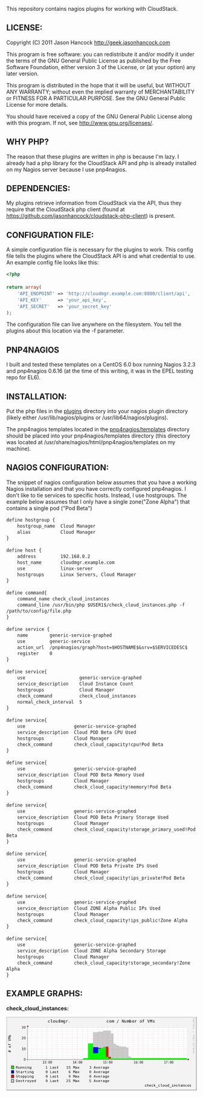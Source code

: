 This repository contains nagios plugins for working with CloudStack.

LICENSE:
--------
Copyright (C) 2011 Jason Hancock http://geek.jasonhancock.com

This program is free software: you can redistribute it and/or modify
it under the terms of the GNU General Public License as published by
the Free Software Foundation, either version 3 of the License, or
(at your option) any later version.

This program is distributed in the hope that it will be useful,
but WITHOUT ANY WARRANTY; without even the implied warranty of
MERCHANTABILITY or FITNESS FOR A PARTICULAR PURPOSE.  See the
GNU General Public License for more details.

You should have received a copy of the GNU General Public License
along with this program.  If not, see http://www.gnu.org/licenses/.

WHY PHP?
--------
The reason that these plugins are written in php is because I'm lazy. I already
had a php library for the CloudStack API and php is already installed on my
Nagios server because I use pnp4nagios.

DEPENDENCIES:
-------------
My plugins retrieve information from CloudStack via the API, thus they require
that the CloudStack php client (found at https://github.com/jasonhancock/cloudstack-php-client)
is present.

CONFIGURATION FILE:
-------------------
A simple configuration file is necessary for the plugins to work. This config
file tells the plugins where the CloudStack API is and what credential to use.
An example config file looks like this:

```php
<?php

return array(
    'API_ENDPOINT' => 'http://cloudmgr.example.com:8080/client/api',
    'API_KEY'      => 'your_api_key',
    'API_SECRET'   => 'your_secret_key'
);
```

The configuration file can live anywhere on the filesystem. You tell the plugins
about this location via the -f parameter.

PNP4NAGIOS
----------
I built and tested these templates on a CentOS 6.0 box running Nagios 3.2.3 and
pnp4nagios 0.6.16 (at the time of this writing, it was in the EPEL testing repo
for EL6).


INSTALLATION:
-------------
Put the php files in the [plugins](https://github.com/jasonhancock/nagios-cloudstack/tree/master/plugins) directory into your nagios plugin directory
(likely either /usr/lib/nagios/plugins or /usr/lib64/nagios/plugins). 

The pnp4nagios templates located in the [pnp4nagios/templates](https://github.com/jasonhancock/nagios-cloudstack/tree/master/pnp4nagios/templates) directory should be
placed into your pnp4nagios/templates directory (this directory was located at 
/usr/share/nagios/html/pnp4nagios/templates on my machine).

NAGIOS CONFIGURATION:
---------------------
The snippet of nagios configuration below assumes that you have a working Nagios
installation and that you have correctly configured pnp4nagios. I don't like to
tie services to specific hosts. Instead, I use hostgroups. The example below 
assumes that I only have a single zone("Zone Alpha") that contains a single
pod ("Pod Beta")

```
define hostgroup {
    hostgroup_name  Cloud Manager
    alias           Cloud Manager
}

define host {
    address         192.168.0.2
    host_name       cloudmgr.example.com
    use             linux-server
    hostgroups      Linux Servers, Cloud Manager
}

define command{
    command_name check_cloud_instances
    command_line /usr/bin/php $USER1$/check_cloud_instances.php -f /path/to/config/file.php
}

define service {
    name        generic-service-graphed
    use         generic-service
    action_url  /pnp4nagios/graph?host=$HOSTNAME$&srv=$SERVICEDESC$
    register    0
}

define service{
    use                    generic-service-graphed
    service_description    Cloud Instance Count
    hostgroups             Cloud Manager 
    check_command          check_cloud_instances
    normal_check_interval  5
}

define service{
    use                  generic-service-graphed
    service_description  Cloud POD Beta CPU Used
    hostgroups           Cloud Manager
    check_command        check_cloud_capacity!cpu!Pod Beta
}

define service{
    use                  generic-service-graphed
    service_description  Cloud POD Beta Memory Used
    hostgroups           Cloud Manager
    check_command        check_cloud_capacity!memory!Pod Beta
}

define service{
    use                  generic-service-graphed
    service_description  Cloud POD Beta Primary Storage Used
    hostgroups           Cloud Manager
    check_command        check_cloud_capacity!storage_primary_used!Pod Beta
}

define service{
    use                  generic-service-graphed
    service_description  Cloud POD Beta Private IPs Used
    hostgroups           Cloud Manager
    check_command        check_cloud_capacity!ips_private!Pod Beta
}

define service{
    use                  generic-service-graphed
    service_description  Cloud ZONE Alpha Public IPs Used
    hostgroups           Cloud Manager
    check_command        check_cloud_capacity!ips_public!Zone Alpha
}

define service{
    use                  generic-service-graphed
    service_description  Cloud ZONE Alpha Secondary Storage
    hostgroups           Cloud Manager
    check_command        check_cloud_capacity!storage_secondary!Zone Alpha
}

```

EXAMPLE GRAPHS:
---------------
**check_cloud_instances:**

![check_cloud_instances](https://github.com/jasonhancock/nagios-cloudstack/raw/master/example-images/check_cloud_instances.png)
